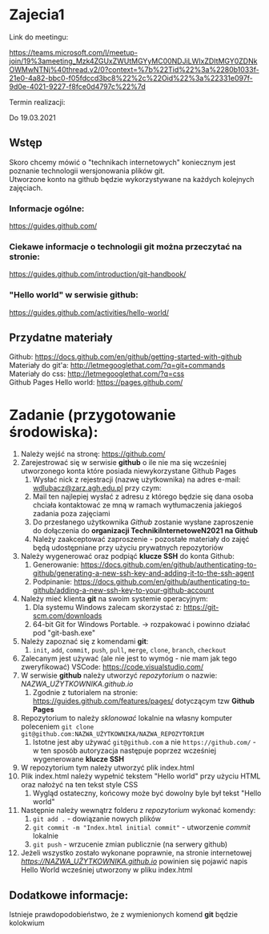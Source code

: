 # Zajecia1

Link do meetingu:

https://teams.microsoft.com/l/meetup-join/19%3ameeting_Mzk4ZGUxZWUtMGYyMC00NDJiLWIxZDItMGY0ZDNkOWMwNTNj%40thread.v2/0?context=%7b%22Tid%22%3a%2280b1033f-21e0-4a82-bbc0-f05fdccd3bc8%22%2c%22Oid%22%3a%22331e097f-9d0e-4021-9227-f8fce0d4797c%22%7d

Termin realizacji:

Do 19.03.2021

## Wstęp
Skoro chcemy mówić o "technikach internetowych" koniecznym jest poznanie technologii wersjonowania plików git.<br/>
Utworzone konto na github będzie wykorzystywane na każdych kolejnych zajęciach.

### Informacje ogólne:
https://guides.github.com/

### Ciekawe informacje o technologii git można przeczytać na stronie:
https://guides.github.com/introduction/git-handbook/

### "Hello world" w serwisie github:
https://guides.github.com/activities/hello-world/

## Przydatne materiały

Github: https://docs.github.com/en/github/getting-started-with-github<br/>
Materiały do git'a: http://letmegooglethat.com/?q=git+commands<br/>
Materiały do css: http://letmegooglethat.com/?q=css<br/>
Github Pages Hello world: https://pages.github.com/<br/>

# Zadanie (przygotowanie środowiska):

1. Należy wejść na stronę: https://github.com/
2. Zarejestrować się w serwisie **github** o ile nie ma się wcześniej utworzonego konta które posiada niewykorzystane Github Pages
    1. Wysłać nick z rejestracji (nazwę użytkownika) na adres e-mail: wdlubacz@zarz.agh.edu.pl przy czym: 
    2. Mail ten najlepiej wysłać z adresu z którego będzie się dana osoba chciała kontaktować ze mną w ramach wytłumaczenia jakiegoś zadania poza zajęciami
    3. Do przesłanego użytkownika *Github* zostanie wysłane zaproszenie do dołączenia do **organizacji TechnikiInternetoweN2021 na Github**
    4. Należy zaakceptować zaproszenie - pozostałe materiały do zajęć będą udostępniane przy użyciu prywatnych repozytoriów
3. Należy wygenerować oraz podpiąć **klucze SSH** do konta Github:
    1. Generowanie: https://docs.github.com/en/github/authenticating-to-github/generating-a-new-ssh-key-and-adding-it-to-the-ssh-agent
    2. Podpinanie: https://docs.github.com/en/github/authenticating-to-github/adding-a-new-ssh-key-to-your-github-account
5. Należy mieć klienta **git** na swoim systemie operacyjnym:
    1. Dla systemu Windows zalecam skorzystać z: https://git-scm.com/downloads
    2. 64-bit Git for Windows Portable. -> rozpakować i powinno działać pod "git-bash.exe"
6. Należy zapoznać się z komendami **git**:
    1. `init`, `add`, `commit`, `push`, `pull`, `merge`, `clone`, `branch`, `checkout`
7. Zalecanym jest używać (ale nie jest to wymóg - nie mam jak tego zweryfikować) VSCode: https://code.visualstudio.com/
8. W serwisie **github** należy utworzyć *repozytorium* o nazwie: *NAZWA_UŻYTKOWNIKA.github.io*
    1. Zgodnie z tutorialem na stronie: https://guides.github.com/features/pages/ dotyczącym tzw **Github Pages**
9. Repozytorium to należy *sklonować* lokalnie na własny komputer poleceniem `git clone git@github.com:NAZWA_UŻYTKOWNIKA/NAZWA_REPOZYTORIUM`
    1. Istotne jest aby używać `git@github.com` a nie `https://github.com/` - w ten sposób autoryzacja następuje poprzez wcześniej wygenerowane **klucze SSH**
10. W repozytorium tym należy utworzyć plik index.html
11. Plik index.html należy wypełnić tekstem "Hello world" przy użyciu HTML oraz nałożyć na ten tekst style CSS
    1. Wygląd ostateczny, końcowy może być dowolny byle był tekst "Hello world"
12. Następnie należy wewnątrz folderu z *repozytorium* wykonać komendy:
    1. `git add .` - dowiązanie nowych plików
    2. `git commit -m "Index.html initial commit"` - utworzenie *commit* lokalnie
    3. `git push` - wrzucenie zmian publicznie (na serwery github)
13. Jeżeli wszystko zostało wykonane poprawnie, na stronie internetowej *https://NAZWA_UŻYTKOWNIKA.github.io* powinien się pojawić napis Hello World wcześniej utworzony w pliku index.html

## Dodatkowe informacje:

Istnieje prawdopodobieństwo, że z wymienionych komend **git** będzie kolokwium
